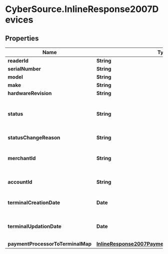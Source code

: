 # CyberSource.InlineResponse2007Devices

## Properties
Name | Type | Description | Notes
------------ | ------------- | ------------- | -------------
**readerId** | **String** |  | [optional] 
**serialNumber** | **String** |  | [optional] 
**model** | **String** |  | [optional] 
**make** | **String** |  | [optional] 
**hardwareRevision** | **String** |  | [optional] 
**status** | **String** | Status of the device. Possible Values:   - 'ACTIVE'   - 'INACTIVE'  | [optional] 
**statusChangeReason** | **String** | Reason for change in status. | [optional] 
**merchantId** | **String** | ID of the merchant to whom this device is assigned. | [optional] 
**accountId** | **String** | ID of the account to whom the device assigned. | [optional] 
**terminalCreationDate** | **Date** | Timestamp in which the device was created. | [optional] 
**terminalUpdationDate** | **Date** | Timestamp in which the device was updated/modified. | [optional] 
**paymentProcessorToTerminalMap** | [**InlineResponse2007PaymentProcessorToTerminalMap**](InlineResponse2007PaymentProcessorToTerminalMap.md) |  | [optional] 


